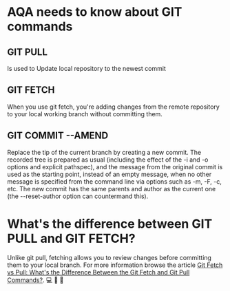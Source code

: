 # AQA needs to know about GIT commands
## **GIT PULL**
Is used to Update local repository to the newest commit
## **GIT FETCH**
When you use git fetch, you're adding changes from the remote repository to your local working branch without committing them.
## **GIT COMMIT --AMEND**
Replace the tip of the current branch by creating a new commit. The recorded tree is prepared as usual (including the effect of the -i and -o options and explicit pathspec), and the message from the original commit is used as the starting point, instead of an empty message, when no other message is specified from the command line via options such as -m, -F, -c, etc. The new commit has the same parents and author as the current one (the --reset-author option can countermand this).
# What's the difference between **GIT PULL** and **GIT FETCH**?
Unlike git pull, fetching allows you to review changes before committing them to your local branch.
For more information browse the article [Git Fetch vs Pull: What's the Difference Between the Git Fetch and Git Pull Commands?](https://www.freecodecamp.org/news/git-fetch-vs-pull/).
💻 🔰 💙

